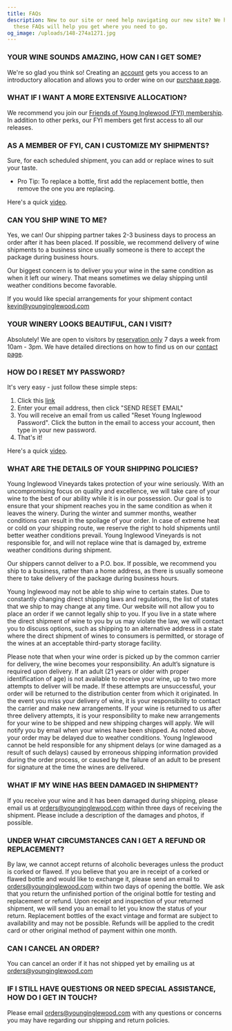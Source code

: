 ```yaml
---
title: FAQs
description: New to our site or need help navigating our new site? We hope that
  these FAQs will help you get where you need to go.
og_image: /uploads/148-274a1271.jpg
---
```

### YOUR WINE SOUNDS AMAZING, HOW CAN I GET SOME?

We're so glad you think so! Creating an [](/profile/create-account)[account](/profile/create-account) gets you access to an introductory allocation and allows you to order wine on our [purchase page](/collection/all).                

### WHAT IF I WANT A MORE EXTENSIVE ALLOCATION?

We recommend you join our [Friends of Young Inglewood (FYI) membership](/membership). In addition to other perks, our FYI members get first access to all our releases.

### AS A MEMBER OF FYI, CAN I CUSTOMIZE MY SHIPMENTS?

Sure, for each scheduled shipment, you can add or replace wines to suit your taste.

* P﻿ro Tip: To replace a bottle, first add the replacement bottle, then remove the one you are replacing.

 Here's a quick [video](https://youtu.be/VOzUYARZhC4).

### CAN YOU SHIP WINE TO ME?

Yes, we can! Our shipping partner takes 2-3 business days to process an order after it has been placed. If possible, we recommend delivery of wine shipments to a business since usually someone is there to accept the package during business hours.

Our biggest concern is to deliver you your wine in the same condition as when it left our winery. That means sometimes we delay shipping until weather conditions become favorable.

If you would like special arrangements for your shipment contact [kevin@younginglewood.com](mailto:kevin@younginglewood.com)

### YOUR WINERY LOOKS BEAUTIFUL, CAN I VISIT?

Absolutely! We are open to visitors by [reservation only](https://www.exploretock.com/younginglewood) 7 days a week from 10am - 3pm.
We have detailed directions on how to find us on our [contact page](/contact).

### HOW DO I RESET MY PASSWORD?

It's very easy - just follow these simple steps:

1. Click this [link](/profile/forgot-password)
2. Enter your email address, then click "SEND RESET EMAIL"
3. You will receive an email from us called "Reset Young Inglewood Password". Click the button in the email to access your account, then type in your new password.
4. That's it! 

Here's a quick [video](https://youtu.be/Wro6zD4DOKM).

### WHAT ARE THE DETAILS OF YOUR SHIPPING POLICIES?


Young Inglewood Vineyards takes protection of your wine seriously. With an uncompromising focus on quality and excellence, we will take care of your wine to the best of our ability while it is in our possession. Our goal is to ensure that your shipment reaches you in the same condition as when it leaves the winery. During the winter and summer months, weather conditions can result in the spoilage of your order. In case of extreme heat or cold on your shipping route, we reserve the right to hold shipments until better weather conditions prevail. Young Inglewood Vineyards is not responsible for, and will not replace wine that is damaged by, extreme weather conditions during shipment.


Our shippers cannot deliver to a P.O. box. If possible, we recommend you ship to a business, rather than a home address, as there is usually someone there to take delivery of the package during business hours.


Young Inglewood may not be able to ship wine to certain states. Due to constantly changing direct shipping laws and regulations, the list of states that we ship to may change at any time. Our website will not allow you to place an order if we cannot legally ship to you. If you live in a state where the direct shipment of wine to you by us may violate the law, we will contact you to discuss options, such as shipping to an alternative address in a state where the direct shipment of wines to consumers is permitted, or storage of the wines at an acceptable third-party storage facility.


Please note that when your wine order is picked up by the common carrier for delivery, the wine becomes your responsibility.  An adult’s signature is required upon delivery. If an adult (21 years or older with proper identification of age) is not available to receive your wine, up to two more attempts to deliver will be made. If these attempts are unsuccessful, your order will be returned to the distribution center from which it originated. In the event you miss your delivery of wine, it is your responsibility to contact the carrier and make new arrangements. If your wine is returned to us after three delivery attempts, it is your responsibility to make new arrangements for your wine to be shipped and new shipping charges will apply.
We will notify you by email when your wines have been shipped. As noted above, your order may be delayed due to weather conditions. Young Inglewood cannot be held responsible for any shipment delays (or wine damaged as a result of such delays) caused by erroneous shipping information provided during the order process, or caused by the failure of an adult to be present for signature at the time the wines are delivered.


### WHAT IF MY WINE HAS BEEN DAMAGED IN SHIPMENT?
If you receive your wine and it has been damaged during shipping, please email us at orders@younginglewood.com within three days of receiving the shipment. Please include a description of the damages and photos, if possible. 

### UNDER WHAT CIRCUMSTANCES CAN I GET A REFUND OR REPLACEMENT?
By law, we cannot accept returns of alcoholic beverages unless the product is corked or flawed. If you believe that you are in receipt of a corked or flawed bottle and would like to exchange it, please send an email to orders@younginglewood.com within two days of opening the bottle. We ask that you return the unfinished portion of the original bottle for testing and replacement or refund. 
Upon receipt and inspection of your returned shipment, we will send you an email to let you know the status of your return. Replacement bottles of the exact vintage and format are subject to availability and may not be possible. Refunds will be applied to the credit card or other original method of payment within one month.

### CAN I CANCEL AN ORDER?
You can cancel an order if it has not shipped yet by emailing us at orders@younginglewood.com


### IF I STILL HAVE QUESTIONS OR NEED SPECIAL ASSISTANCE, HOW DO I GET IN TOUCH?

Please email orders@younginglewood.com with any questions or concerns you may have regarding our shipping and return policies.